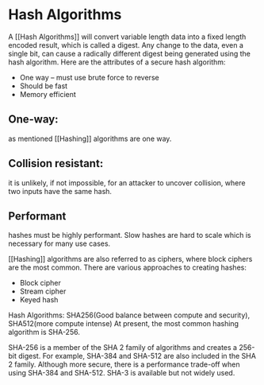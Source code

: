 # Hash Algorithms

A [[Hash Algorithms]] will convert variable length data into a fixed length encoded result, which is called a digest. Any change to the data, even a single bit, can cause a radically different digest being generated using the hash algorithm.
Here are the attributes of a secure hash algorithm:
- One way – must use brute force to reverse
- Should be fast
- Memory efficient

## One-way:
as mentioned [[Hashing]] algorithms are one way.

## Collision resistant:
it is unlikely, if not impossible, for an attacker to uncover collision, where two inputs have the same hash.

## Performant
hashes must be highly performant. Slow hashes are hard to scale which is necessary for many use cases.

[[Hashing]] algorithms are also referred to as ciphers, where block ciphers are the most common. There are various approaches to creating hashes:
- Block cipher
- Stream cipher
- Keyed hash

Hash Algorithms: SHA256(Good balance between compute and security), SHA512(more compute intense)
At present, the most common hashing algorithm is SHA-256.

SHA-256 is a member of the SHA 2 family of algorithms and creates a 256-bit digest.
For example, SHA-384 and SHA-512 are also included in the SHA 2 family.
Although more secure, there is a performance trade-off when using SHA-384 and SHA-512.
SHA-3 is available but not widely used.
